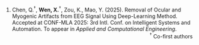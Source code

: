 1. Chen, Q.<sup>†</sup>, **Wen, X.**<sup>†</sup>, Zou, K., Mao, Y. (2025). Removal of Ocular and Myogenic Artifacts from EEG Signal Using Deep-Learning Method. Accepted at CONF-MLA 2025: 3rd Intl. Conf. on Intelligent Systems and Automation. To appear in *Applied and Computational Engineering*.  <span style="float:right"><sup>†</sup> Co-first authors</span>